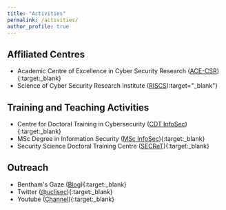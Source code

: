 ```yaml
---
title: "Activities"
permalink: /activities/
author_profile: true
---
```


Affiliated Centres
---

- Academic Centre of Excellence in Cyber Security Research ([ACE-CSR](https://www.ucl.ac.uk/cybersecurity-centre-of-excellence/)){:target:_blank}
- Science of Cyber Security Research Institute ([RISCS](https://www.riscs.org.uk/)):target="_blank"}


Training and Teaching Activities
---

- Centre for Doctoral Training in Cybersecurity ([CDT InfoSec](https://www.ucl.ac.uk/cybersecurity-cdt/)){:target:_blank}
- MSc Degree in Information Security ([MSc InfoSec](https://www.ucl.ac.uk/computer-science/study/postgraduate-taught/information-security-msc)){:target:_blank}
- Security Science Doctoral Training Centre ([SECReT](http://www.ucl.ac.uk/secret/homepage)){:target:_blank}

Outreach
---

- Bentham's Gaze ([Blog](https://benthamsgaze.org/)){:target:_blank}
- Twitter ([@uclisec](https://twitter.com/uclisec)){:target:_blank}
- Youtube ([Channel](https://www.youtube.com/channel/UCTbJZUFNtRnx-Qb4IKvSK7w)){:target:_blank}
